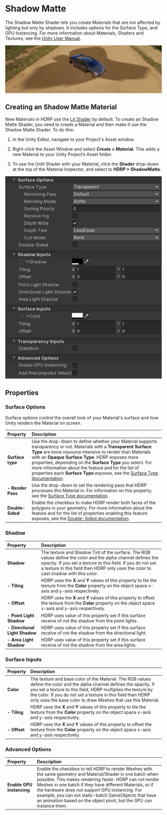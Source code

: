 # Shadow Matte

The Shadow Matte Shader lets you create Materials that are not affected by lighting but only by shadows. It includes options for the Surface Type, and GPU Instancing. For more information about Materials, Shaders and Textures, see the [Unity User Manual](https://docs.unity3d.com/Manual/Shaders.html).

![](Images/HDRPFeatures-ShadowMatte.png)

## Creating an Shadow Matte Material

New Materials in HDRP use the [Lit Shader](Lit-Shader.html) by default. To create an Shadow Matte Shader, you need to create a Material and then make it use the Shadow Matte Shader. To do this:

1. In the Unity Editor, navigate to your Project's Asset window.

2. Right-click the Asset Window and select __Create > Material__. This adds a new Material to your Unity Project’s Asset folder. 

3. To use the Unlit Shader with your Material, click the __Shader__ drop-down at the top of the Material Inspector, and select to __HDRP > ShadowMatte__.

![](Images/ShadowMatteShader1.png)

## Properties

### Surface Options

Surface options control the overall look of your Material's surface and how Unity renders the Material on screen.

| Property| Description |
|:---|:---|
| **Surface type** | Use the drop-down to define whether your Material supports transparency or not. Materials with a **Transparent Surface Type** are more resource intensive to render than Materials with an **Opaque** **Surface Type**. HDRP exposes more properties, depending on the **Surface Type** you select. For more information about the feature and for the list of properties each **Surface Type** exposes, see the [Surface Type documentation](Surface-Type.html). |
| **- Render Pass** | Use the drop-down to set the rendering pass that HDRP processes this Material in. For information on this property, see the [Surface Type documentation](Surface-Type.html). |
| **Double-Sided**   | Enable the checkbox to make HDRP render both faces of the polygons in your geometry. For more information about the feature and for the  list of properties enabling this feature exposes, see the [Double-Sided documentation](Double-Sided.html). |

### Shadow

| Property| Description |
|:---|:---|
| **Shadow** | The texture and Shadow Tint of the surface. The RGB values define the color and the alpha channel defines the opacity. If you set a texture to this field. If you do not set a texture in this field then HDRP only uses the color to cast shadow with this color.|
| **- Tiling** | HDRP uses the **X** and **Y** values of this property to tile the texture from the **Color** property on the object space x-axis and y-axis respectively. |
| **- Offset** | HDRP uses the **X** and **Y** values of this property to offset the texture from the **Color** property on the object space x-axis and y-axis respectively. |
| **- Point Light Shadow** | HDRP uses value of this property set if this surface receive of not the shadow from the point lights. |
| **- Directional Light Shadow** | HDRP uses value of this property set if this surface receive of not the shadow from the directional light. |
| **- Area Light Shadow** | HDRP uses value of this property set if this surface receive of not the shadow from the area lights. |

### Surface Inputs

| Property| Description |
|:---|:---|
| **Color** | The texture and base color of the Material. The RGB values define the color and the alpha channel defines the opacity. If you set a texture to this field, HDRP multiplies the texture by the color. If you do not set a texture in this field then HDRP only uses the base color to draw Meshes that use this Material.|
| **- Tiling** | HDRP uses the **X** and **Y** values of this property to tile the texture from the **Color** property on the object space x-axis and y-axis respectively. |
| **- Offset** | HDRP uses the **X** and **Y** values of this property to offset the texture from the **Color** property on the object space x-axis and y-axis respectively. |

### Advanced Options

| Property| Description |
|:---|:---|
| **Enable GPU instancing** | Enable the checkbox to tell HDRP to render Meshes with the same geometry and Material/Shader in one batch when possible. This makes rendering faster. HDRP can not render Meshes in one batch if they have different Materials, or if the hardware does not support GPU instancing. For example, you can not static-batch GameObjects that have an animation based on the object pivot, but the GPU can instance them.  |
